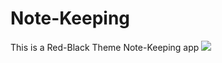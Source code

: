 # Note-Keeping
This is a Red-Black Theme Note-Keeping app
<img src="file:///C:/Users/KIIT/Downloads/ezgif.com-gif-maker.webp"/>
